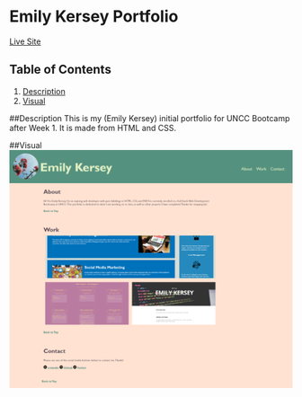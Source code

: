 # Emily Kersey Portfolio

[Live Site](https://ekerseyc.github.io/portfolio/)

## Table of Contents
1. [Description](#Description)
2. [Visual](#Visual)

##Description
This is my (Emily Kersey) initial portfolio for UNCC Bootcamp after Week 1. It is made from HTML and CSS.

##Visual
![A screenshot of the site](./assets/images/screenshot.png)